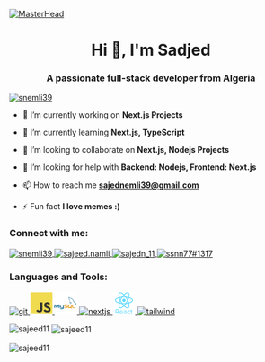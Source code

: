 [![MasterHead](https://th.bing.com/th/id/R.9376534e60328bcc2fb1dc125129d7b4?rik=HhkELYm7i9Ehzg&pid=ImgRaw&r=0)](https://rishavchanda.io)
<h1 align="center">Hi 👋, I'm Sadjed</h1>
<h3 align="center">A passionate full-stack developer from Algeria</h3>

<p align="left"> 
  <a href="https://twitter.com/snemli39" target="blank">
    <img src="https://img.shields.io/twitter/follow/snemli39?logo=twitter&style=for-the-badge" alt="snemli39">
  </a> 
</p>

- 🔭 I’m currently working on **Next.js Projects**

- 🌱 I’m currently learning **Next.js, TypeScript**

- 👬 I’m looking to collaborate on **Next.js, Nodejs Projects**

- 🤝 I’m looking for help with **Backend: Nodejs, Frontend: Next.js**

- 📫 How to reach me **sajednemli39@gmail.com**

- ⚡ Fun fact **I love memes :)**

<h3 align="left">Connect with me:</h3>
<p align="left">
<a href="https://twitter.com/snemli39" target="blank">
  <img align="center" src="https://raw.githubusercontent.com/rahuldkjain/github-profile-readme-generator/master/src/images/icons/Social/twitter.svg" alt="snemli39" height="30" width="40" >
</a>
<a href="https://fb.com/sajeed.namli" target="blank">
  <img align="center" src="https://raw.githubusercontent.com/rahuldkjain/github-profile-readme-generator/master/src/images/icons/Social/facebook.svg" alt="sajeed.namli" height="30"     width="40">
</a>
<a href="https://instagram.com/sajed_o7" target="blank">
  <img align="center" src="https://raw.githubusercontent.com/rahuldkjain/github-profile-readme-generator/master/src/images/icons/Social/instagram.svg" alt="sajedn_11" height="30" width="40">
</a>
<a href="https://discord.gg/ssnn77#1317" target="blank">
  <img align="center" src="https://raw.githubusercontent.com/rahuldkjain/github-profile-readme-generator/master/src/images/icons/Social/discord.svg" alt="ssnn77#1317" height="30" width="40">
</a>
</p>

<h3 align="left">Languages and Tools:</h3>
<p align="left"> 
<a href="https://git-scm.com/" target="_blank" rel="noreferrer">
  <img src="https://www.vectorlogo.zone/logos/git-scm/git-scm-icon.svg" alt="git" width="40" height="40">
</a>
<a href="https://developer.mozilla.org/en-US/docs/Web/JavaScript" target="_blank" rel="noreferrer"> 
  <img src="https://raw.githubusercontent.com/devicons/devicon/master/icons/javascript/javascript-original.svg" alt="javascript" width="40" height="40">
</a>
<a href="https://www.mysql.com/" target="_blank" rel="noreferrer">
  <img src="https://raw.githubusercontent.com/devicons/devicon/master/icons/mysql/mysql-original-wordmark.svg" alt="mysql" width="40" height="40"> 
</a>
<a href="https://nextjs.org/" target="_blank" rel="noreferrer">
  <img src="https://cdn.worldvectorlogo.com/logos/nextjs-2.svg" alt="nextjs" width="40" height="40">
</a>
<a href="https://reactjs.org/" target="_blank" rel="noreferrer">
  <img src="https://raw.githubusercontent.com/devicons/devicon/master/icons/react/react-original-wordmark.svg" alt="react" width="40" height="40"> 
</a>
<a href="https://tailwindcss.com/" target="_blank" rel="noreferrer"> 
  <img src="https://www.vectorlogo.zone/logos/tailwindcss/tailwindcss-icon.svg" alt="tailwind" width="40" height="40"> 
</a>
</p>

<p>
  <img align="left" src="https://github-readme-stats.vercel.app/api/top-langs?username=sajeed11&show_icons=true&locale=en&layout=compact" alt="sajeed11" />
</p>

<p>
  &nbsp;<img align="center" src="https://github-readme-stats.vercel.app/api?username=sajeed11&show_icons=true&locale=en" alt="sajeed11">
</p>

<p>
  <img align="center" src="https://github-readme-streak-stats.herokuapp.com/?user=sajeed11&" alt="sajeed11">
</p>
